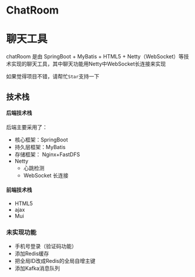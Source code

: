 # ChatRoom

# 聊天工具

chatRoom 是由 SpringBoot + MyBatis + HTML5 + Netty（WebSocket）等技术实现的聊天工具，其中聊天功能用Netty中WebSocket长连接来实现

如果觉得项目不错，请帮忙`Star`支持一下

## 技术栈

#### 后端技术栈

后端主要采用了：

* 核心框架：SpringBoot
* 持久层框架：MyBatis
* 存储框架： Nginx+FastDFS
* Netty
  * 心跳检测
  * WebSocket 长连接

#### 前端技术栈

* HTML5
* ajax
* Mui

### 未实现功能

* 手机号登录（验证码功能）
* 添加Redis缓存
* 把全局ID改成Redis的全局自增主键
* 添加Kafka消息队列